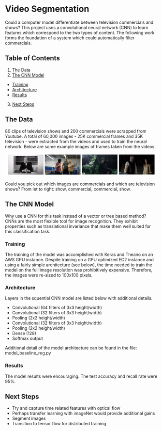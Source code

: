 # Video Segmentation
Could a computer model differentiate between television commercials and shows?  This project uses a convolutional neural network (CNN) to learn features which correspond to the two types of content. The following work forms the foundation of a system which could automatically filter commercials.

## Table of Contents
1. [The Data](#the-data)
2. [The CNN Model](#the-cnn-model)
  * [Training](#training)
  * [Architecture](#architecture)
  * [Results](#results)
3. [Next Steps](#next-steps)

## The Data
80 clips of television shows and 200 commercials were scrapped from Youtube.  A total of 60,000 images - 25K commercial frames and 35K television - were extracted from the videos and used to train the neural network.  Below are some example images of frames taken from the videos.  

![Image](/images/show_commercials.jpg)

Could you pick out which images are commercials and which are television shows?  From let to right: show, commercial, commercial, show.

## The CNN Model
Why use a CNN for this task instead of a vector or tree based method?  CNNs are the most flexible tool for image recognition.  They exhibit properties such as translational invariance that make them well suited for this classification task.

### Training
The training of the model was accomplished with Keras and Theano on an AWS GPU instance.  Despite training on a GPU optimized EC2 instance and using a fairly simple architecture (see below), the time needed to train the model on the full image resolution was prohibitively expensive.   Therefore, the images were re-sized to 100x100 pixels.

### Architecture
Layers in the squential CNN model are listed below with additional details.
- Convolutional (64 filters of 3x3 height/width)
- Convolutional (32 filters of 3x3 height/width)
- Pooling (2x2 height/width)
- Convolutional (32 filters of 3x3 height/width)
- Pooling (2x2 height/width)
- Dense (128)
- Softmax output

Additional detail of the model architecture can be found in the file: model_baseline_reg.py

### Results
The model results were encouraging.  The test accuracy and recall rate were 95%.

## Next Steps
- Try and capture time related features with optical flow
- Perhaps transfer learning with imageNet would provide additional gains
- Segment images
- Transition to tensor flow for distributed training
